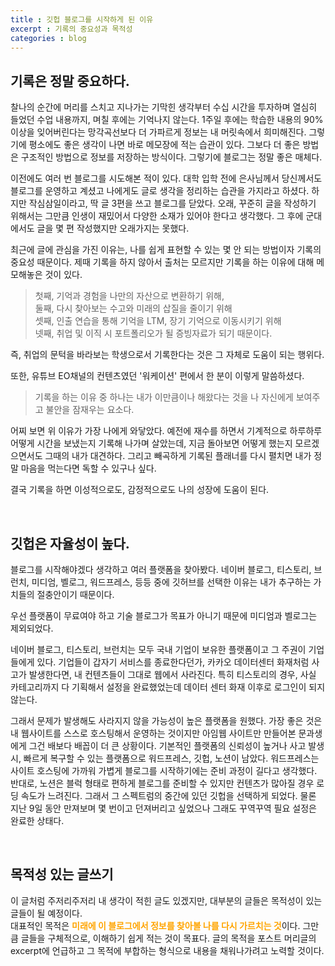 ```yaml
---
title : 깃헙 블로그를 시작하게 된 이유
excerpt : 기록의 중요성과 목적성
categories : blog
---
```



## 기록은 정말 중요하다. 

찰나의 순간에 머리를 스치고 지나가는 기막힌 생각부터 수십 시간을 투자하며 열심히 들었던 수업 내용까지, 며칠 후에는 기억나지 않는다. 1주일 후에는 학습한 내용의 90% 이상을 잊어버린다는 망각곡선보다 더 가파르게 정보는 내 머릿속에서 희미해진다. 그렇기에 평소에도 좋은 생각이 나면 바로 메모장에 적는 습관이 있다. 그보다 더 좋은 방법은 구조적인 방법으로 정보를 저장하는 방식이다. 그렇기에 블로그는 정말 좋은 매체다. 

이전에도 여러 번 블로그를 시도해본 적이 있다. 대학 입학 전에 은사님께서 당신께서도 블로그를 운영하고 계셨고 나에게도 글로 생각을 정리하는 습관을 가지라고 하셨다. 하지만 작심삼일이라고, 딱 글 3편을 쓰고 블로그를 닫았다. 오래, 꾸준히 글을 작성하기 위해서는 그만큼 인생이 재밌어서 다양한 소재가 있어야 한다고 생각했다. 그 후에 군대에서도 글을 몇 편 작성했지만 오래가지는 못했다. 

최근에 글에 관심을 가진 이유는, 나를 쉽게 표현할 수 있는 몇 안 되는 방법이자 기록의 중요성 때문이다. 제때 기록을 하지 않아서 출처는 모르지만 기록을 하는 이유에 대해 메모해놓은 것이 있다. 

> 첫째, 기억과 경험을 나만의 자산으로 변환하기 위해,  
둘째, 다시 찾아보는 수고와 미래의 삽질을 줄이기 위해  
셋째, 인출 연습을 통해 기억을 LTM, 장기 기억으로 이동시키기 위해  
넷째, 취업 및 이직 시 포트폴리오가 될 증빙자료가 되기 때문이다.

즉, 취업의 문턱을 바라보는 학생으로서 기록한다는 것은 그 자체로 도움이 되는 행위다. 

또한, 유튜브 EO채널의 컨텐츠였던 '워케이션' 편에서 한 분이 이렇게 말씀하셨다.
> 기록을 하는 이유 중 하나는 내가 이만큼이나 해왔다는 것을 나 자신에게 보여주고 불안을 잠재우는 요소다.

어찌 보면 위 이유가 가장 나에게 와닿았다. 예전에 재수를 하면서 기계적으로 하루하루 어떻게 시간을 보냈는지 기록해 나가며 살았는데, 지금 돌아보면 어떻게 했는지 모르겠으면서도 그때의 내가 대견하다. 그리고 빼곡하게 기록된 플래너를 다시 펼치면 내가 정말 마음을 먹는다면 독할 수 있구나 싶다. 

결국 기록을 하면 이성적으로도, 감정적으로도 나의 성장에 도움이 된다.

<br>

## 깃헙은 자율성이 높다.

블로그를 시작해야겠다 생각하고 여러 플랫폼을 찾아봤다. 네이버 블로그, 티스토리, 브런치, 미디엄, 벨로그, 워드프레스, 등등 중에 깃허브를 선택한 이유는 내가 추구하는 가치들의 절충안이기 때문이다. 

우선 플랫폼이 무료여야 하고 기술 블로그가 목표가 아니기 때문에 미디엄과 벨로그는 제외되었다. 

네이버 블로그, 티스토리, 브런치는 모두 국내 기업이 보유한 플랫폼이고 그 주권이 기업들에게 있다. 기업들이 갑자기 서비스를 종료한다던가, 카카오 데이터센터 화재처럼 사고가 발생한다면, 내 컨텐츠들이 그대로 웹에서 사라진다. 특히 티스토리의 경우, 사실 카테고리까지 다 기획해서 설정을 완료했었는데 데이터 센터 화재 이후로 로그인이 되지 않는다. 

그래서 문제가 발생해도 사라지지 않을 가능성이 높은 플랫폼을 원했다. 가장 좋은 것은 내 웹사이트를 스스로 호스팅해서 운영하는 것이지만 아임웹 사이트만 만들어본 문과생에게 그건 배보다 배꼽이 더 큰 상황이다. 기본적인 플랫폼의 신뢰성이 높거나 사고 발생 시, 빠르게 복구할 수 있는 플랫폼으로 워드프레스, 깃헙, 노션이 남았다. 워드프레스는 사이트 호스팅에 가까워 가볍게 블로그를 시작하기에는 준비 과정이 길다고 생각했다. 반대로, 노션은 블럭 형태로 편하게 블로그를 준비할 수 있지만 컨텐츠가 많아질 경우 로딩 속도가 느려진다. 그래서 그 스펙트럼의 중간에 있던 깃헙을 선택하게 되었다. 물론 지난 9일 동안 만져보며 몇 번이고 던져버리고 싶었으나 그래도 꾸역꾸역 필요 설정은 완료한 상태다.

<br>

## 목적성 있는 글쓰기

이 글처럼 주저리주저리 내 생각이 적힌 글도 있겠지만, 대부분의 글들은 목적성이 있는 글들이 될 예정이다.  
대표적인 목적은 <span style='color: orange'>**미래에 이 블로그에서 정보를 찾아볼 나를 다시 가르치는 것**</span>이다. 그만큼 글들을 구체적으로, 이해하기 쉽게 적는 것이 목표다. 글의 목적을 포스트 머리글의 excerpt에 언급하고 그 목적에 부합하는 형식으로 내용을 채워나가려고 노력할 것이다.